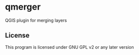 # qmerger
QGIS plugin for merging layers

License
-------------
This program is licensed under GNU GPL v2 or any later version

